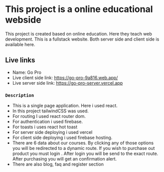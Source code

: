 # This project is a online educational webside

This project is created based on online education. Here they teach web development. This is a fullstack website. Both server side and client side is available here.

## Live links
- Name: Go Pro
- Live client side link: https://go-pro-9a816.web.app/
- Live server side link: https://go-pro-server.vercel.app

### `Description`

- This is a single page application. Here i used react.
- In this project tailwindCSS was used.
- For routing I used react router dom.
- For authentication i used firebase.
- For toasts i uses react hot toast
- For server side deploying i used vercel
- For client side deploying i used firebase hosting.
- There are 6 data about our courses. By clicking any of those options you will be redirected to a dynamic route. If you wish to purchase out product you must login . After login you will be send to the exact route. After purchasing you will get an confirmation alert. 
- There are also blog, faq and register section

